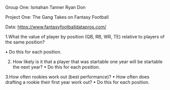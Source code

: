Group One:
Ismahan
Tanner
Ryan
Don

Project One: The Gang Takes on Fantasy Football

Data: https://www.fantasyfootballdatapros.com/	


1.What the value of player by position (QB, RB, WR, TE) relative to players of the same position?

•	Do this for each position.

2. How likely is it that a player that was startable one year will be startable the next year?
•	Do this for each position.

3.How often rookies work out (best performance)?
•	How often does drafting a rookie their first year work out?
•	Do this for each position.
